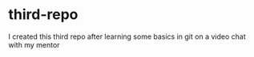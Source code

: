 # third-repo
I created this third repo after learning some basics in git on a video chat with my mentor
